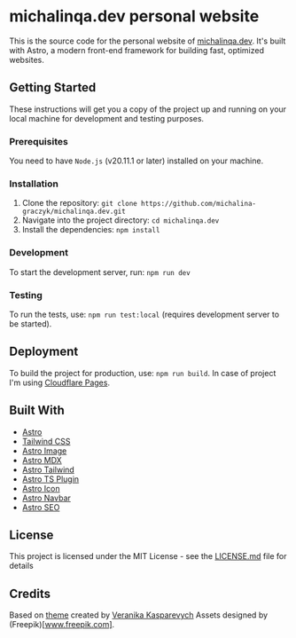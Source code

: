# michalinqa.dev personal website

This is the source code for the personal website of [michalinqa.dev](https://michalinqa.dev). It's built with Astro, a modern front-end framework for building fast, optimized websites.

## Getting Started

These instructions will get you a copy of the project up and running on your local machine for development and testing purposes.

### Prerequisites

You need to have `Node.js` (v20.11.1 or later) installed on your machine.

### Installation

1. Clone the repository: `git clone https://github.com/michalina-graczyk/michalinqa.dev.git`
2. Navigate into the project directory: `cd michalinqa.dev`
3. Install the dependencies: `npm install`

### Development

To start the development server, run: `npm run dev`

### Testing

To run the tests, use: `npm run test:local` (requires development server to be started).

## Deployment

To build the project for production, use: `npm run build`.
In case of project I'm using [Cloudflare Pages](https://pages.cloudflare.com).

## Built With

- [Astro](https://astro.build/)
- [Tailwind CSS](https://tailwindcss.com/)
- [Astro Image](https://github.com/astrojs/image)
- [Astro MDX](https://github.com/astrojs/mdx)
- [Astro Tailwind](https://github.com/astrojs/tailwind)
- [Astro TS Plugin](https://github.com/astrojs/ts-plugin)
- [Astro Icon](https://github.com/astrojs/astro-icon)
- [Astro Navbar](https://github.com/astrojs/astro-navbar)
- [Astro SEO](https://github.com/astrojs/astro-seo)

## License

This project is licensed under the MIT License - see the [LICENSE.md](LICENSE.md) file for details

## Credits

Based on [theme](https://github.com/veranikabarel/astro-portfolio) created by [Veranika Kasparevych](https://github.com/veranikabarel)
Assets designed by (Freepik)[www.freepik.com].
